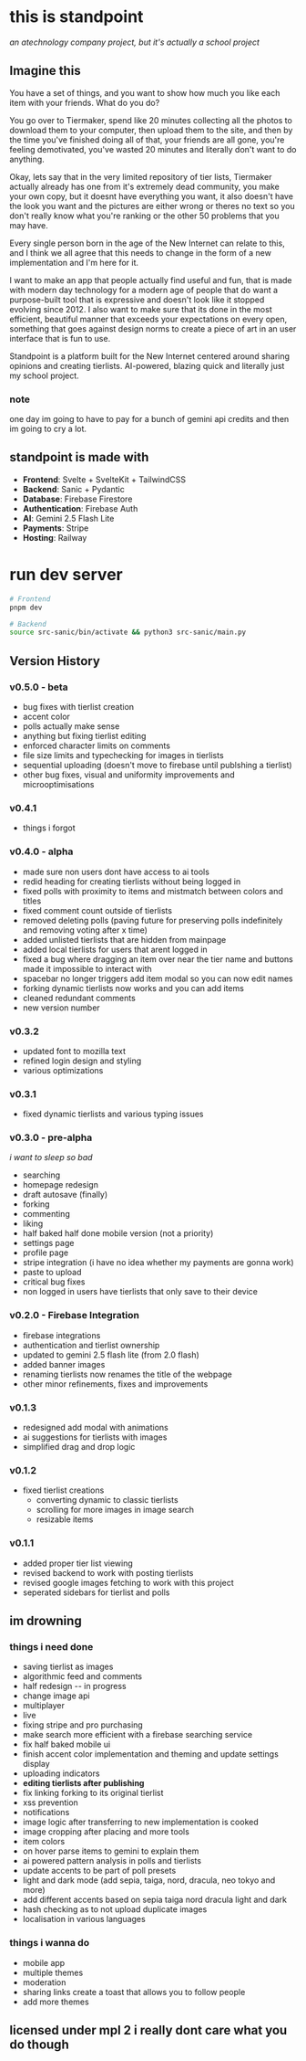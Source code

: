 # this is standpoint

_an atechnology company project, but it's actually a school project_

## Imagine this

You have a set of things, and you want to show how much you like each item with your friends. What do you do?

You go over to Tiermaker, spend like 20 minutes collecting all the photos to download them to your computer, then upload them to the site, and then by the time you've finished doing all of that, your friends are all gone, you're feeling demotivated, you've wasted 20 minutes and literally don't want to do anything.

Okay, lets say that in the very limited repository of tier lists, Tiermaker actually already has one from it's extremely dead community, you make your own copy, but it doesnt have everything you want, it also doesn't have the look you want and the pictures are either wrong or theres no text so you don't really know what you're ranking or the other 50 problems that you may have.

Every single person born in the age of the New Internet can relate to this, and I think we all agree that this needs to change in the form of a new implementation and I'm here for it.

I want to make an app that people actually find useful and fun, that is made with modern day technology for a modern age of people that do want a purpose-built tool that is expressive and doesn't look like it stopped evolving since 2012. I also want to make sure that its done in the most efficient, beautiful manner that exceeds your expectations on every open, something that goes against design norms to create a piece of art in an user interface that is fun to use.

Standpoint is a platform built for the New Internet centered around sharing opinions and creating tierlists. AI-powered, blazing quick and literally just my school project.

### note

one day im going to have to pay for a bunch of gemini api credits and then im going to cry a lot.

## standpoint is made with

- **Frontend**: Svelte + SvelteKit + TailwindCSS
- **Backend**: Sanic + Pydantic
- **Database**: Firebase Firestore
- **Authentication**: Firebase Auth
- **AI**: Gemini 2.5 Flash Lite
- **Payments**: Stripe
- **Hosting**: Railway

# run dev server

```bash
# Frontend
pnpm dev

# Backend
source src-sanic/bin/activate && python3 src-sanic/main.py
```

## Version History

### v0.5.0 - beta

- bug fixes with tierlist creation
- accent color
- polls actually make sense
- anything but fixing tierlist editing
- enforced character limits on comments
- file size limits and typechecking for images in tierlists
- sequential uploading (doesn't move to firebase until publshing a tierlist)
- other bug fixes, visual and uniformity improvements and microoptimisations

### v0.4.1

- things i forgot

### v0.4.0 - alpha

- made sure non users dont have access to ai tools
- redid heading for creating tierlists without being logged in
- fixed polls with proximity to items and mistmatch between colors and titles
- fixed comment count outside of tierlists
- removed deleting polls (paving future for preserving polls indefinitely and removing voting after x time)
- added unlisted tierlists that are hidden from mainpage
- added local tierlists for users that arent logged in
- fixed a bug where dragging an item over near the tier name and buttons made it impossible to interact with
- spacebar no longer triggers add item modal so you can now edit names
- forking dynamic tierlists now works and you can add items
- cleaned redundant comments
- new version number

### v0.3.2

- updated font to mozilla text
- refined login design and styling
- various optimizations

### v0.3.1

- fixed dynamic tierlists and various typing issues

### v0.3.0 - pre-alpha

_i want to sleep so bad_

- searching
- homepage redesign
- draft autosave (finally)
- forking
- commenting
- liking
- half baked half done mobile version (not a priority)
- settings page
- profile page
- stripe integration (i have no idea whether my payments are gonna work)
- paste to upload
- critical bug fixes
- non logged in users have tierlists that only save to their device

### v0.2.0 - Firebase Integration

- firebase integrations
- authentication and tierlist ownership
- updated to gemini 2.5 flash lite (from 2.0 flash)
- added banner images
- renaming tierlists now renames the title of the webpage
- other minor refinements, fixes and improvements

### v0.1.3

- redesigned add modal with animations
- ai suggestions for tierlists with images
- simplified drag and drop logic

### v0.1.2

- fixed tierlist creations
  - converting dynamic to classic tierlists
  - scrolling for more images in image search
  - resizable items

### v0.1.1

- added proper tier list viewing
- revised backend to work with posting tierlists
- revised google images fetching to work with this project
- seperated sidebars for tierlist and polls

## im drowning

### things i need done

- saving tierlist as images
- algorithmic feed and comments
- half redesign -- in progress
- change image api
- multiplayer
- live
- fixing stripe and pro purchasing
- make search more efficient with a firebase searching service
- fix half baked mobile ui
- finish accent color implementation and theming and update settings display
- uploading indicators
- **editing tierlists after publishing**
- fix linking forking to its original tierlist
- xss prevention
- notifications
- image logic after transferring to new implementation is cooked
- image cropping after placing and more tools
- item colors
- on hover parse items to gemini to explain them
- ai powered pattern analysis in polls and tierlists
- update accents to be part of poll presets
- light and dark mode (add sepia, taiga, nord, dracula, neo tokyo and more)
- add different accents based on sepia taiga nord dracula light and dark
- hash checking as to not upload duplicate images
- localisation in various languages


### things i wanna do

- mobile app
- multiple themes
- moderation
- sharing links create a toast that allows you to follow people
- add more themes

## licensed under mpl 2 i really dont care what you do though
